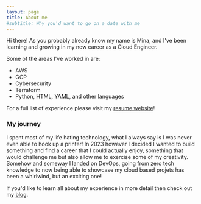 ```yaml
---
layout: page
title: About me
#subtitle: Why you'd want to go on a date with me
---
```


Hi there! As you probably already know my name is Mina, and I've been learning and growing in my new career as a Cloud Engineer. 

Some of the areas I've worked in are:

- AWS
- GCP
- Cybersecurity
- Terraform
- Python, HTML, YAML, and other languages

For a full list of experience please visit my [resume website](https://external.ink?to=/minabmiller.com/)!

### My journey

I spent most of my life hating technology, what I always say is I was never even able to hook up a printer! In 2023 however I decided I wanted to build something and find a career that I could actually enjoy, something that would challenge me but also allow me to exercise some of my creativity. Somehow and someway I landed on DevOps, going from zero tech knowledge to now being able to showcase my cloud based projets has been a whirlwind, but an exciting one! 

If you'd like to learn all about my experience in more detail then check out my [blog](https://external.ink?to=/dev.to/minab/from-barista-to-cloud-engineer-2eki).
